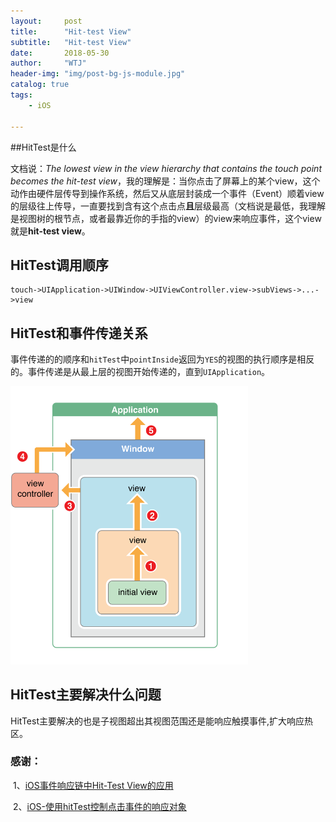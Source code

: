 ```yaml
---
layout:     post
title:      "Hit-test View"
subtitle:   "Hit-test View"
date:       2018-05-30
author:     "WTJ"
header-img: "img/post-bg-js-module.jpg"
catalog: true
tags:
    - iOS

---
```


##HitTest是什么

文档说：*The lowest view in the view hierarchy that contains the touch point becomes the hit-test view*，我的理解是：当你点击了屏幕上的某个view，这个动作由硬件层传导到操作系统，然后又从底层封装成一个事件（Event）顺着view的层级往上传导，一直要找到含有这个点击点**且**层级最高（文档说是最低，我理解是视图树的根节点，或者最靠近你的手指的view）的view来响应事件，这个view就是**hit-test view**。

## HitTest调用顺序

```
touch->UIApplication->UIWindow->UIViewController.view->subViews->...->view
```

## HitTest和事件传递关系

事件传递的的顺序和`hitTest`中`pointInside`返回为`YES`的视图的执行顺序是相反的。事件传递是从最上层的视图开始传递的，直到`UIApplication`。

<div>

​    <img class="shadow" src="/img/in-post/img_hittest.png" width="380">

</div>

## HitTest主要解决什么问题

HitTest主要解决的也是子视图超出其视图范围还是能响应触摸事件,扩大响应热区。



### 感谢：

​	1、[iOS事件响应链中Hit-Test View的应用](https://www.jianshu.com/p/d8512dff2b3e)

​	2、[iOS-使用hitTest控制点击事件的响应对象](https://www.jianshu.com/p/ca3cd5306668)

